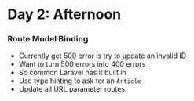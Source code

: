 # Day 2: Afternoon

### Route Model Binding
- Currently get 500 error is try to update an invalid ID
- Want to turn 500 errors into 400 errors
- So common Laravel has it built in
- Use type hinting to ask for an `Article`
- Update all URL parameter routes